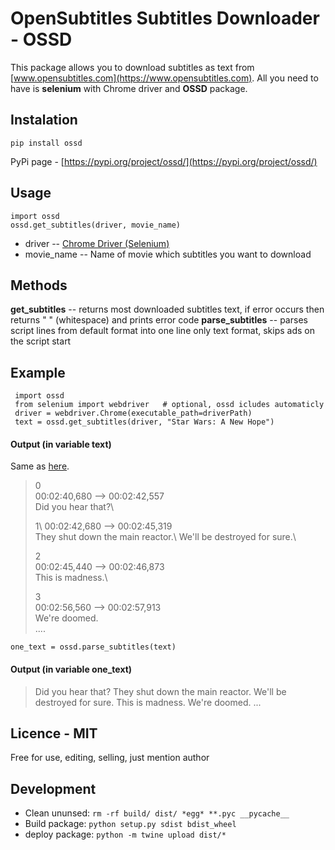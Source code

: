 # OpenSubtitles Subtitles Downloader - OSSD
This package allows you to download subtitles as text from [www.opensubtitles.com](https://www.opensubtitles.com). All you need to have is **selenium** with Chrome driver and **OSSD** package.
## Instalation
```
pip install ossd
```
PyPi page - [https://pypi.org/project/ossd/](https://pypi.org/project/ossd/)
## Usage
    import ossd
    ossd.get_subtitles(driver, movie_name)

* driver -- [Chrome Driver (Selenium)](https://chromedriver.chromium.org)
* movie_name -- Name of movie which subtitles you want to download

## Methods
**get_subtitles** -- returns most downloaded subtitles text, if error occurs then returns " " (whitespace) and prints error code
**parse_subtitles** -- parses script lines from default format into one line only text format, skips ads on the script start

## Example
     import ossd
     from selenium import webdriver   # optional, ossd icludes automaticly
     driver = webdriver.Chrome(executable_path=driverPath)
     text = ossd.get_subtitles(driver, "Star Wars: A New Hope")

#### Output (in variable text)
Same as [here](https://www.opensubtitles.org/en/subtitles/3182984/star-wars-episode-iv-a-new-hope-en).
> 0 \
> 00:02:40,680 --> 00:02:42,557 \
> Did you hear that?\
> 
> 1\ 
> 00:02:42,680 --> 00:02:45,319 \
> They shut down the main reactor.\ 
> We'll be destroyed for sure.\
> 
> 2\
> 00:02:45,440 --> 00:02:46,873 \
> This is madness.\
> 
> 3 \
> 00:02:56,560 --> 00:02:57,913 \
> We're doomed.\
> ....

	one_text = ossd.parse_subtitles(text)
#### Output (in variable one_text)
> Did you hear that? They shut down the main reactor. We'll be destroyed for sure. This is madness. We're doomed. ...
## Licence - MIT
Free for use, editing, selling, just mention author

## Development

+ Clean ununsed: `rm -rf build/ dist/ *egg* **.pyc __pycache__`
+ Build package: `python setup.py sdist bdist_wheel`
+ deploy package: `python -m twine upload dist/*`